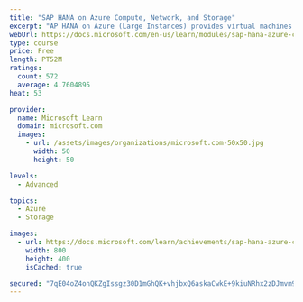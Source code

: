 ```yaml
---
title: "SAP HANA on Azure Compute, Network, and Storage"
excerpt: "AP HANA on Azure (Large Instances) provides virtual machines for deploying and running SAP HANA. This module explores the SAP HANA on Azure (Large Instances) solution that builds on assigned, non -shared host/server bare -metal hardware."
webUrl: https://docs.microsoft.com/en-us/learn/modules/sap-hana-azure-compute-network-storage/
type: course
price: Free
length: PT52M
ratings:
  count: 572
  average: 4.7604895
heat: 53

provider:
  name: Microsoft Learn
  domain: microsoft.com
  images:
    - url: /assets/images/organizations/microsoft.com-50x50.jpg
      width: 50
      height: 50

levels:
  - Advanced

topics:
  - Azure
  - Storage

images:
  - url: https://docs.microsoft.com/learn/achievements/sap-hana-azure-compute-network-storage-social.png
    width: 800
    height: 400
    isCached: true

secured: "7qE04oZ4onQKZgIssgz30D1mGhQK+vhjbxQ6askaCwkE+9kiuNRhx2zDJmvm9FsCM1ZtgCplpO8OcvUSV0OdwWMTlD3okALNkKrpGFJ81pJiq8rnR7C5i0fvRuON33ht3G1BwpciOLtOYzpNzlI9J4HiSOK7UC/amn8lEvN8vh4UgTdz1ELwERJz4++l//9u9f1CCgVQU3IICj57JrPbmT38BCr50sf61qJYxVerLKR6piB0V36OGzYfQBXy9r/HY1hhNoys6CVhd97LQwXQU8xf/0BAOk5BGD7AJ/zdnoddPUsDCgKqcWnlsouPPXmHgw7g+HK/CAyz8UE6DVe6uWQqGm1fzCU8U2pyZ4obsDq+l7z2a8gtrgbO0R7UaUKcB0z4pFDAQBRWupKYplTGcvr2yPZVjtTYiSyeQ8xQTEI=;qliQio0QTN9yc8OBE0BvDw=="
---
```


